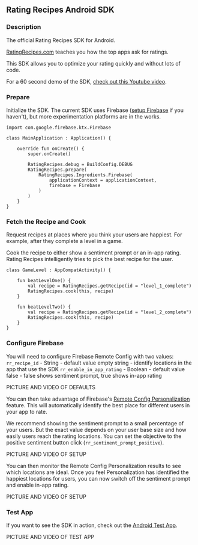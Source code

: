 ## Rating Recipes Android SDK

### Description

The official Rating Recipes SDK for Android.

[RatingRecipes.com](https://ratingrecipes.com/) teaches you how the top apps ask for ratings.

This SDK allows you to optimize your rating quickly and without lots of code.

For a 60 second demo of the SDK, [check out this Youtube video](https://youtu.be/AGSGmG1EZ-U).

### Prepare
Initialize the SDK. The current SDK uses Firebase ([setup Firebase](https://firebase.google.com/docs/android/setup) if you haven't),
but more experimentation platforms are in the works.

    import com.google.firebase.ktx.Firebase

    class MainApplication : Application() {

        override fun onCreate() {
            super.onCreate()

            RatingRecipes.debug = BuildConfig.DEBUG
            RatingRecipes.prepare(
                RatingRecipes.Ingredients.Firebase(
                    applicationContext = applicationContext,
                    firebase = Firebase
                )
            )
        }
    }

### Fetch the Recipe and Cook
Request recipes at places where you think your users are happiest.
For example, after they complete a level in a game.

Cook the recipe to either show a sentiment prompt or an in-app rating.
Rating Recipes intelligently tries to pick the best recipe for the user.

    class GameLevel : AppCompatActivity() {
    
        fun beatLevelOne() {
            val recipe = RatingRecipes.getRecipe(id = "level_1_complete")
            RatingRecipes.cook(this, recipe)
        }
    
        fun beatLevelTwo() {
            val recipe = RatingRecipes.getRecipe(id = "level_2_complete")
            RatingRecipes.cook(this, recipe)
        }
    }

### Configure Firebase
You will need to configure Firebase Remote Config with two values:
`rr_recipe_id` - String - default value empty string - identify locations in the app that use the SDK
`rr_enable_in_app_rating` - Boolean - default value false -  false shows sentiment prompt, true shows in-app rating

PICTURE AND VIDEO OF DEFAULTS

You can then take advantage of Firebase's [Remote Config Personalization](https://firebase.google.com/docs/remote-config/personalization) feature.
This will automatically identify the best place for different users in your app to rate.

We recommend showing the sentiment prompt to a small percentage of your users.
But the exact value depends on your user base size and how easily users reach the rating locations.
You can set the objective to the positive sentiment button click (`rr_sentiment_prompt_positive`).

PICTURE AND VIDEO OF SETUP

You can then monitor the Remote Config Personalization results to see which locations are ideal.
Once you feel Personalization has identified the happiest locations for users,
you can now switch off the sentiment prompt and enable in-app rating.

PICTURE AND VIDEO OF SETUP

### Test App
If you want to see the SDK in action, check out the [Android Test App](https://github.com/ratingrecipes/ratingrecipes/blob/main/android/app/src/main/java/com/ratingrecipes/app/MainActivity.kt).

PICTURE AND VIDEO OF TEST APP